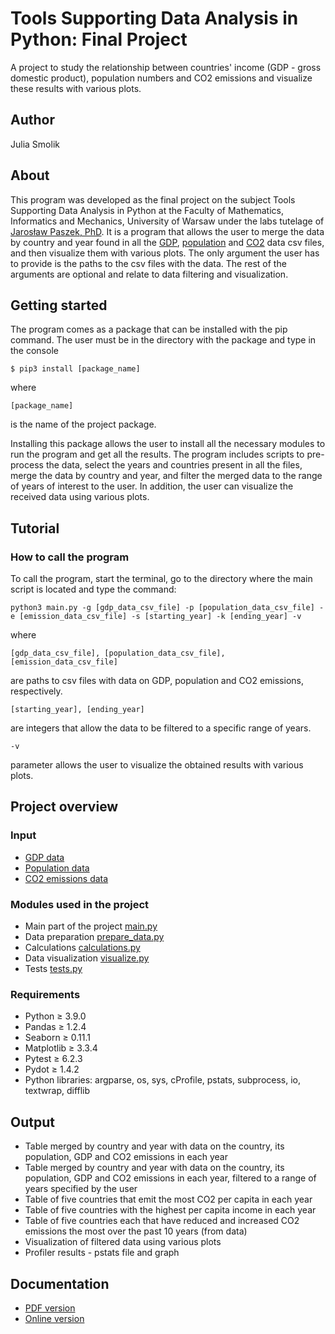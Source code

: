 # Tools Supporting Data Analysis in Python: Final Project
A project to study the relationship between countries' income (GDP - gross domestic product), population numbers and CO2 emissions and visualize these results with various plots.

## Author
Julia Smolik

## About
This program was developed as the final project on the subject Tools Supporting Data Analysis in Python at the Faculty of Mathematics, Informatics and Mechanics, University of Warsaw under the labs tutelage of [Jarosław Paszek, PhD](https://github.com/j-paszek). It is a program that allows the user to merge the data by country and year found in all the [GDP](https://data.worldbank.org/indicator/NY.GDP.MKTP.CD), [population](https://data.worldbank.org/indicator/SP.POP.TOTL) and [CO2](https://datahub.io/core/co2-fossil-by-nation) data csv files, and then visualize them with various plots. The only argument the user has to provide is the paths to the csv files with the data. The rest of the arguments are optional and relate to data filtering and visualization.

## Getting started

The program comes as a package that can be installed with the pip command. The user must be in the directory with the package and type in the console 

```
$ pip3 install [package_name]
```
where 
```
[package_name] 
```
is the name of the project package.

Installing this package allows the user to install all the necessary modules to run the program and get all the results. The program includes scripts to pre-process the data, select the years and countries present in all the files, merge the data by country and year, and filter the merged data to the range of years of interest to the user. In addition, the user can visualize the received data using various plots. 

## Tutorial
### How to call the program

To call the program, start the terminal, go to the directory where the main script is located and type the command:

```
python3 main.py -g [gdp_data_csv_file] -p [population_data_csv_file] -e [emission_data_csv_file] -s [starting_year] -k [ending_year] -v
```
where 
```
[gdp_data_csv_file], [population_data_csv_file], [emission_data_csv_file] 
```
are paths to csv files with data on GDP, population and CO2 emissions, respectively.
```
[starting_year], [ending_year]
```
are integers that allow the data to be filtered to a specific range of years.
```
-v 
```
parameter allows the user to visualize the obtained results with various plots. 

## Project overview

### Input
* [GDP data](https://data.worldbank.org/indicator/NY.GDP.MKTP.CD)
* [Population data](https://data.worldbank.org/indicator/SP.POP.TOTL)
* [CO2 emissions data](https://datahub.io/core/co2-fossil-by-nation)

### Modules used in the project
* Main part of the project [main.py](https://github.com/juliasmolik/NPD/blob/main/projekt/scripts/main.py)
* Data preparation [prepare_data.py](https://github.com/juliasmolik/NPD/blob/main/projekt/scripts/prepare_data.py)
* Calculations [calculations.py](https://github.com/juliasmolik/NPD/blob/main/projekt/scripts/calculations.py)
* Data visualization [visualize.py](https://github.com/juliasmolik/NPD/blob/main/projekt/scripts/visualize.py)
* Tests [tests.py](https://github.com/juliasmolik/NPD/blob/main/projekt/tests/test.py)

### Requirements
* Python ≥ 3.9.0
* Pandas ≥ 1.2.4
* Seaborn ≥ 0.11.1
* Matplotlib ≥ 3.3.4
* Pytest ≥ 6.2.3
* Pydot ≥ 1.4.2
* Python libraries: argparse, os, sys, cProfile, pstats, subprocess, io, textwrap, difflib


## Output
* Table merged by country and year with data on the country, its population, GDP and CO2 emissions in each year 
* Table merged by country and year with data on the country, its population, GDP and CO2 emissions in each year, filtered to a range of years specified by the user
* Table of five countries that emit the most CO2 per capita in each year
* Table of five countries with the highest per capita income in each year
* Table of five countries each that have reduced and increased CO2 emissions the most over the past 10 years (from data)
* Visualization of filtered data using various plots
* Profiler results - pstats file and graph

## Documentation

* [PDF version]()
* [Online version](https://students.mimuw.edu.pl/~js406162/npd/index.html)

